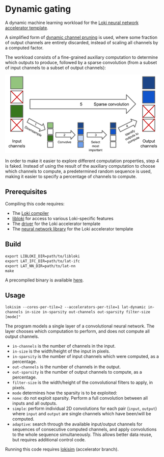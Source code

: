 # Dynamic gating
A dynamic machine learning workload for the [Loki neural network accelerator template](https://github.com/ucam-comparch-loki/lokisim/tree/accelerator).

A simplified form of [dynamic channel pruning](https://arxiv.org/abs/1810.05331) is used, where some fraction of output channels are entirely discarded, instead of scaling all channels by a computed factor.

The workload consists of a fine-grained auxiliary computation to determine which outputs to produce, followed by a sparse convolution (from a subset of input channels to a subset of output channels):

![](computation.png)

In order to make it easier to explore different computation properties, step 4 is faked. Instead of using the result of the auxiliary computation to choose which channels to compute, a predetermined random sequence is used, making it easier to specify a percentage of channels to compute.

## Prerequisites

Compiling this code requires:
* The [Loki compiler](no_link_yet)
* [libloki](https://github.com/ucam-comparch-loki/libloki) for access to various Loki-specific features
* The [driver](https://github.com/ucam-comparch-loki/lat-ifc) for the Loki accelerator template
* The [neural network library](https://github.com/ucam-comparch-loki/lat-nn) for the Loki accelerator template

## Build

```
export LIBLOKI_DIR=path/to/libloki
export LAT_IFC_DIR=path/to/lat-ifc
export LAT_NN_DIR=path/to/lat-nn
make
```

A precompiled binary is available [here](no_link_yet).

## Usage

```
lokisim --cores-per-tile=2 --accelerators-per-tile=1 lat-dynamic in-channels in-size in-sparsity out-channels out-sparsity filter-size [mode]"
```

The program models a single layer of a convolutional neural network. The layer chooses which computation to perform, and does not compute all output channels.
* `in-channels` is the number of channels in the input.
* `in-size` is the width/height of the input in pixels.
* `in-sparsity` is the number of input channels which were computed, as a percentage.
* `out-channels` is the number of channels in the output.
* `out-sparsity` is the number of output channels to compute, as a percentage.
* `filter-size` is the width/height of the convolutional filters to apply, in pixels.
* `mode` determines how the sparsity is to be exploited:
 * `none`: do not exploit sparsity. Perform a full convolution between all inputs and all outputs.
 * `simple`: perform individual 2D convolutions for each pair (`input`, `output`) where `input` and `output` are single channels which have been/will be computed.
 * `adaptive`: search through the available input/output channels for sequences of consecutive computed channels, and apply convolutions to the whole sequence simultaneously. This allows better data reuse, but requires additional control code.

Running this code requires [lokisim](https://github.com/ucam-comparch-loki/lokisim/tree/accelerator) (accelerator branch).
